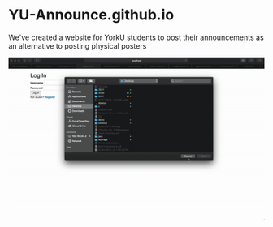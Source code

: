 # YU-Announce.github.io
We've created a website for YorkU students to post their announcements as an alternative to posting physical posters

![](anom.gif)
